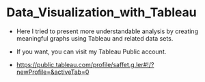 # Data_Visualization_with_Tableau

* Here I tried to present more understandable analysis by creating meaningful graphs using Tableau and related data sets.

* If you want, you can visit my Tableau Public account.
* https://public.tableau.com/profile/saffet.g.ler#!/?newProfile=&activeTab=0